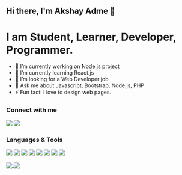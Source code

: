 ## Hi there, I'm Akshay Adme 👋

<!--
- 🔭 I’m currently working on ...
- 👯 I’m looking to collaborate on ...
- 🤔 I’m looking for help with ...
- 😄 Pronouns: ...
- 📫 How to reach me: LinkedIn:- https://www.linkedin.com/in/akshay-adme-63aa43127/ 
-->
# I am Student, Learner, Developer, Programmer. 
- 🔭 I’m currently working on Node.js project
- 🌱 I’m currently learning React.js
- 👯 I’m looking for a Web Developer job
- 💬 Ask me about Javascript, Bootstrap, Node.js, PHP
- ⚡ Fun fact: I love to design web pages.

### Connect with me
<a href="https://www.linkedin.com/in/akshay-adme-63aa43127/"><img src="https://img.icons8.com/color/48/000000/linkedin.png"/></a>
<a href="mailto:akshayadme@gmail.com/"><img src="https://img.icons8.com/fluent/48/000000/gmail.png"/></a>

### Languages & Tools
![](https://img.shields.io/badge/Frontend-HTML-informational?style=flat&logo=html5&logoColor=white&color=E34F26)
![](https://img.shields.io/badge/Styling-CSS-informational?style=flat&logo=css3&logoColor=white&color=1572B6)
![](https://img.shields.io/badge/Framework-Bootstrap-informational?style=flat&logo=bootstrap&logoColor=white&color=563D7C)
![](https://img.shields.io/badge/Backend-Node.js-informational?style=flat&logo=node.js&logoColor=white&color=339933)
![](https://img.shields.io/badge/Backend-PHP-informational?style=flat&logo=php&logoColor=white&color=777BB4)
![](https://img.shields.io/badge/Scripting-JavaScript-informational?style=flat&logo=javascript&logoColor=white&color=F7DF1E)
![](https://img.shields.io/badge/Database-MongoDB-informational?style=flat&logo=mongodb&logoColor=white&color=47A248)
![](https://img.shields.io/badge/Database-MySQL-informational?style=flat&logo=mysql&logoColor=white&color=4479A1)


<a href="https://github.com/akshayadme/github-readme-stats">
<img align="center" src="https://github-readme-stats.vercel.app/api?username=akshayadme&&show_icons=true&title_color=ffffff&icon_color=bb2acf&text_color=daf7dc&bg_color=151515">
</a>

<a href="https://github.com/akshayadme/github-readme-stats">
<img align="center" src="https://github-readme-stats.vercel.app/api/top-langs/?username=akshayadme&&show_icons=true&title_color=ffffff&icon_color=bb2acf&text_color=daf7dc&bg_color=151515">
<a/>
